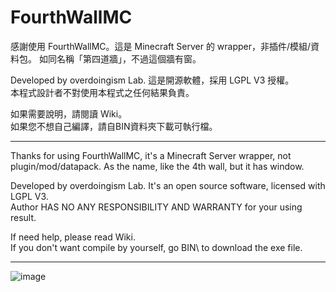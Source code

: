 # FourthWallMC

感謝使用 FourthWallMC。這是 Minecraft Server 的 wrapper，非插件/模組/資料包。
如同名稱「第四道牆」，不過這個牆有窗。

Developed by overdoingism Lab. 這是開源軟體，採用 LGPL V3 授權。   
本程式設計者不對使用本程式之任何結果負責。

如果需要說明，請閱讀 Wiki。  
如果您不想自己編譯，請自BIN資料夾下載可執行檔。


----------------------------------------------------


Thanks for using FourthWallMC, it's a Minecraft Server wrapper, not plugin/mod/datapack.
As the name, like the 4th wall, but it has window.

Developed by overdoingism Lab. It's an open source software, licensed with LGPL V3.  
Author HAS NO ANY RESPONSIBILITY AND WARRANTY for your using result.

If need help, please read Wiki.  
If you don't want compile by yourself, go BIN\ to download the exe file.


----------------------------------------------------


![image](https://i.imgur.com/LymWm8D.jpg)
